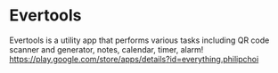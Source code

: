 # Evertools
Evertools is a utility app that performs various tasks including QR code scanner and generator, notes, calendar, timer, alarm!
https://play.google.com/store/apps/details?id=everything.philipchoi
